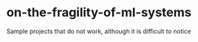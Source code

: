 # on-the-fragility-of-ml-systems
Sample projects that do not work, although it is difficult to notice
